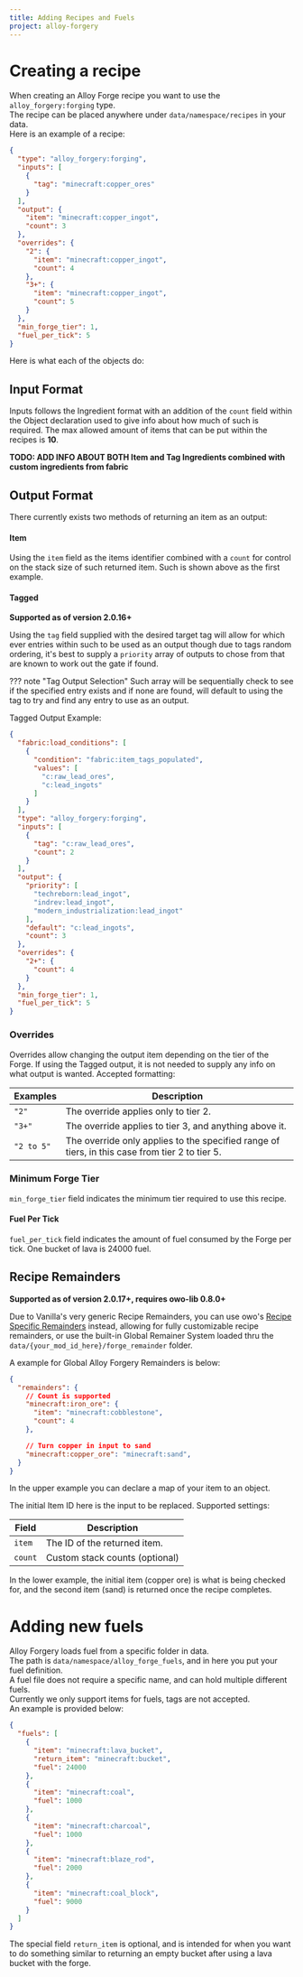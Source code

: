```yaml
---
title: Adding Recipes and Fuels
project: alloy-forgery
---
```


# Creating a recipe
When creating an Alloy Forge recipe you want to use the `alloy_forgery:forging` type.  
The recipe can be placed anywhere under `data/namespace/recipes` in your data.  
Here is an example of a recipe:  

```JSON
{
  "type": "alloy_forgery:forging",
  "inputs": [
    {
      "tag": "minecraft:copper_ores"
    }
  ],
  "output": {
    "item": "minecraft:copper_ingot",
    "count": 3
  },
  "overrides": {
    "2": {
      "item": "minecraft:copper_ingot",
      "count": 4
    },
    "3+": {
      "item": "minecraft:copper_ingot",
      "count": 5
    }
  },
  "min_forge_tier": 1,
  "fuel_per_tick": 5
}
```

Here is what each of the objects do:

## Input Format
Inputs follows the Ingredient format with an addition of the `count` field within the Object declaration used to give info about how much of such is required. The max allowed amount of items that can be put within the recipes is **10**.

**TODO: ADD INFO ABOUT BOTH Item and Tag Ingredients combined with custom ingredients from fabric**

## Output Format

There currently exists two methods of returning an item as an output:

#### Item
Using the `item` field as the items identifier combined with a `count` for control on the stack size of such returned item. Such is shown above as the first example.

#### Tagged
**Supported as of version 2.0.16+**

Using the `tag` field supplied with the desired target tag will allow for which ever entries within such to be used as an output though due to tags random ordering, it's best to supply a `priority` array of outputs to chose from that are known to work out the gate if found. 

??? note "Tag Output Selection"
    Such array will be sequentially check to see if the specified entry exists and if none are found, will default to using the tag to try and find any entry to use as an output.

Tagged Output Example:
```JSON
{
  "fabric:load_conditions": [
    {
      "condition": "fabric:item_tags_populated",
      "values": [
        "c:raw_lead_ores",
        "c:lead_ingots"
      ]
    }
  ],
  "type": "alloy_forgery:forging",
  "inputs": [
    {
      "tag": "c:raw_lead_ores",
      "count": 2
    }
  ],
  "output": {
    "priority": [
      "techreborn:lead_ingot",
      "indrev:lead_ingot",
      "modern_industrialization:lead_ingot"
    ],
    "default": "c:lead_ingots",
    "count": 3
  },
  "overrides": {
    "2+": {
      "count": 4
    }
  },
  "min_forge_tier": 1,
  "fuel_per_tick": 5
}
```

### Overrides
Overrides allow changing the output item depending on the tier of the Forge. If using the Tagged output, it is not needed to supply any info on what output is wanted. Accepted formatting: 

| Examples | Description |
| --- | --- |
| `"2"` | The override applies only to tier 2. |
| `"3+"` | The override applies to tier 3, and anything above it. |
| `"2 to 5"` | The override only applies to the specified range of tiers, in this case from tier 2 to tier 5. |

### Minimum Forge Tier
`min_forge_tier` field indicates the minimum tier required to use this recipe.

#### Fuel Per Tick
`fuel_per_tick` field indicates the amount of fuel consumed by the Forge per tick. One bucket of lava is 24000 fuel.

## Recipe Remainders
**Supported as of version 2.0.17+, requires owo-lib 0.8.0+**

Due to Vanilla's very generic Recipe Remainders, you can use owo's [Recipe Specific Remainders]() instead, allowing for fully customizable recipe remainders, or use the built-in Global Remainer System loaded thru the `data/{your_mod_id_here}/forge_remainder` folder.

A example for Global Alloy Forgery Remainders is below:
```JSON
{
  "remainders": {
    // Count is supported
    "minecraft:iron_ore": {
      "item": "minecraft:cobblestone",
      "count": 4
    },

    // Turn copper in input to sand
    "minecraft:copper_ore": "minecraft:sand",
  }
}
```

In the upper example you can declare a map of your item to an object. 

The initial Item ID here is the input to be replaced. Supported settings:

| Field | Description |
| --- | --- |
| `item` | The ID of the returned item. |
| `count` | Custom stack counts (optional) |

In the lower example, the initial item (copper ore) is what is being checked for, and the second item (sand) is returned once the recipe completes.

# Adding new fuels  
Alloy Forgery loads fuel from a specific folder in data.   
The path is `data/namespace/alloy_forge_fuels`, and in here you put your fuel definition.  
A fuel file does not require a specific name, and can hold multiple different fuels.  
Currently we only support items for fuels, tags are not accepted.  
An example is provided below:  
```JSON
{
  "fuels": [
    {
      "item": "minecraft:lava_bucket",
      "return_item": "minecraft:bucket",
      "fuel": 24000
    },
    {
      "item": "minecraft:coal",
      "fuel": 1000
    },
    {
      "item": "minecraft:charcoal",
      "fuel": 1000
    },
    {
      "item": "minecraft:blaze_rod",
      "fuel": 2000
    },
    {
      "item": "minecraft:coal_block",
      "fuel": 9000
    }
  ]
}
```  
The special field `return_item` is optional, and is intended for when you want to do something similar to returning an empty bucket after using a lava bucket with the forge.